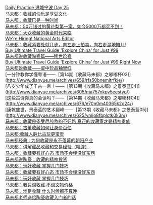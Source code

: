   
[Daily Practice 港城宁波 Day 25](http://www.dianyue.me/archives/880/bm2tcxrtm6g7pcba/)  
[马未都：收藏的快乐是享受文化](http://www.dianyue.me/archives/708/mok6yxopqvdpnu9p/)  
[马未都：收藏已是一种时尚](http://www.dianyue.me/archives/525/q0dske5car569nac/)  
[马未都：50万错过的黄花梨第一案，如今5000万都买不到！](http://www.dianyue.me/archives/457/rponm8pgu2cxf8pz/)  
[马未都：大众收藏的黄金时代来临](http://www.dianyue.me/archives/731/sqyvz16a9d2f1wvx/)  
[We&#39;re Hiring! National Arts Editor](http://www.dianyue.me/archives/822/dpsim861v9pgc5fh/)  
[马未都：收藏紧要处就几步，向左走上拍卖，向右走混地摊儿!](http://www.dianyue.me/archives/475/dpsim861v9pgc5fh/)  
[Buy Ultimate Travel Guide &#39;Explore China&#39; for Just ¥99](http://www.dianyue.me/archives/009/f0r5ctuipixac0vd/)  
[马未都说收藏陶瓷篇——稀世珍瓷](http://www.dianyue.me/archives/010/jnmz02b216eiwz10/)  
[Buy Ultimate Travel Guide &#39;Explore China&#39; for Just ¥99 Right Now](http://www.dianyue.me/archives/463/yxo2hvucyig98ie8/)  
[马未都说收藏——瓷中珍品釉里红](http://www.dianyue.me/archives/118/ite0elvmf2hpjxwz/)  
[一分钟教你学懂粤语——［第14期《收藏马未都》之嘟嘟杯03]](http://www.dianyue.me/archives/659/rfs50bnemltrfkje/)  
[八岁少年成了千古一帝！——［第13期《收藏马未都》之景泰蓝04]](http://www.dianyue.me/archives/605/ma757nkpv5eestyo/)  
[这些古诗你真的会读吗？——［第14期《收藏马未都》之嘟嘟杯04]](http://www.dianyue.me/archives/676/e70n0m40365k2o24/)  
[康乾盛世，景泰蓝的艺术巅峰——［第13期《收藏马未都》之景泰蓝05]](http://www.dianyue.me/archives/625/vmjo8fbplctk0k3n/)  
[马未都：收藏是条受尽煎熬的不归路 真正的收藏家才是精神贵族](http://www.dianyue.me/archives/025/1n9dhch190cd5hsq/)  
[马未都：古董收藏如何让身价百亿](http://www.dianyue.me/archives/899/1xbpxscpv0vy1h7q/)  
[马未都:收藏人脉比古玩更宝贵](http://www.dianyue.me/archives/680/nyeq3v8wtroxfn21/)  
[马未都经典 : 为何收藏是永不落幕的朝阳产业](http://www.dianyue.me/archives/977/a2vz0wgkzcjjl8ae/)  
[马未都：讲解藏品收藏和交易经验（精辟）](http://www.dianyue.me/archives/910/qi9jywt6h13l9op7/)  
[马未都：收藏要有好心态 市场不会埋没好东西](http://www.dianyue.me/archives/638/bn845669ibkzy64n/)  
[马未都说陶瓷：收藏的精神投资](http://www.dianyue.me/archives/799/mnjdj72xyviao5nh/)  
[马未都：玩好收藏 掌握几门技巧](http://www.dianyue.me/archives/891/7wibxvnuow7o13ug/)  
[马未都：收藏要有好心态 市场不会埋没好东西](http://www.dianyue.me/archives/627/wd5ww53m1owao9hf/)  
[马未都：玩好收藏 掌握几门技巧](http://www.dianyue.me/archives/012/u8yv1nntac8neovu/)  
[马未都：我只谈收藏 不谈文物价格](http://www.dianyue.me/archives/057/f1xccsg94uw6s2e1/)  
[马未都：涉足收藏 什么时候都不算晚](http://www.dianyue.me/archives/776/tyz6ewl5qy2sh4dw/)  
[马未都老师送给陶瓷收藏入门者的话](http://www.dianyue.me/archives/026/upx87kqpeb5uoz9v/)